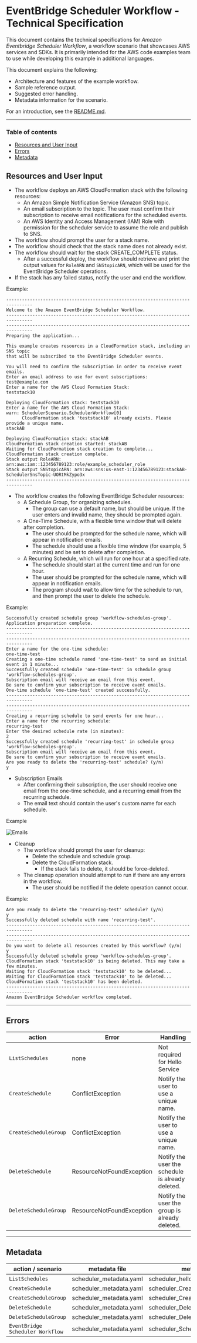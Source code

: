 # EventBridge Scheduler Workflow - Technical Specification

This document contains the technical specifications for _Amazon Eventbridge Scheduler Workflow_,
a workflow scenario that showcases AWS services and SDKs. It is primarily intended for the AWS code
examples team to use while developing this example in additional languages.

This document explains the following:

- Architecture and features of the example workflow.
- Sample reference output.
- Suggested error handling.
- Metadata information for the scenario.

For an introduction, see the [README.md](README.md).

---

### Table of contents

- [Resources and User Input](#resources-and-user-input)
- [Errors](#errors)
- [Metadata](#metadata)

## Resources and User Input

- The workflow deploys an AWS CloudFormation stack with the following resources:
    - An Amazon Simple Notification Service (Amazon SNS) topic.
    - An email subscription to the topic. The user must confirm their subscription to receive email notifications for the scheduled events.
    - An AWS Identity and Access Management (IAM) Role with permission for the scheduler service to assume the role and publish to SNS.
- The workflow should prompt the user for a stack name.
- The workflow should check that the stack name does not already exist.
- The workflow should wait for the stack CREATE_COMPLETE status.
  - After a successful deploy, the workflow should retrieve and print the output values for `RoleARN` and `SNStopicARN`, which will be used for the EventBridge Scheduler operations.
- If the stack has any failed status, notify the user and end the workflow.
 
Example:
```
--------------------------------------------------------------------------------
Welcome to the Amazon EventBridge Scheduler Workflow.
--------------------------------------------------------------------------------
--------------------------------------------------------------------------------
Preparing the application...

This example creates resources in a CloudFormation stack, including an SNS topic
that will be subscribed to the EventBridge Scheduler events.

You will need to confirm the subscription in order to receive event emails.
Enter an email address to use for event subscriptions:
test@example.com
Enter a name for the AWS Cloud Formation Stack:
teststack10

Deploying CloudFormation stack: teststack10
Enter a name for the AWS Cloud Formation Stack:
warn: SchedulerScenario.SchedulerWorkflow[0]
      CloudFormation stack 'teststack10' already exists. Please provide a unique name.
stackAB

Deploying CloudFormation stack: stackAB
CloudFormation stack creation started: stackAB
Waiting for CloudFormation stack creation to complete...
CloudFormation stack creation complete.
Stack output RoleARN: arn:aws:iam::123456789123:role/example_scheduler_role
Stack output SNStopicARN: arn:aws:sns:us-east-1:123456789123:stackAB-SchedulerSnsTopic-UORtMkZypo3x
--------------------------------------------------------------------------------

```
- The workflow creates the following EventBridge Scheduler resources:
    - A Schedule Group, for organizing schedules.
      - The group can use a default name, but should be unique. If the user enters and invalid name, they should be prompted again.
    - A One-Time Schedule, with a flexible time window that will delete after completion.
      - The user should be prompted for the schedule name, which will appear in notification emails.
      - The schedule should use a flexible time window (for example, 5 minutes) and be set to delete after completion.
    - A Recurring Schedule, which will run for one hour at a specified rate.
      - The schedule should start at the current time and run for one hour.
      - The user should be prompted for the schedule name, which will appear in notification emails.
      - The program should wait to allow time for the schedule to run, and then prompt the user to delete the schedule.

Example:

```
Successfully created schedule group 'workflow-schedules-group'.
Application preparation complete.
--------------------------------------------------------------------------------
--------------------------------------------------------------------------------
Enter a name for the one-time schedule:
one-time-test
Creating a one-time schedule named 'one-time-test' to send an initial event in 1 minute...
Successfully created schedule 'one-time-test' in schedule group 'workflow-schedules-group'.
Subscription email will receive an email from this event.
Be sure to confirm your subscription to receive event emails.
One-time schedule 'one-time-test' created successfully.
--------------------------------------------------------------------------------
--------------------------------------------------------------------------------
Creating a recurring schedule to send events for one hour...
Enter a name for the recurring schedule:
recurring-test
Enter the desired schedule rate (in minutes):
2
Successfully created schedule 'recurring-test' in schedule group 'workflow-schedules-group'.
Subscription email will receive an email from this event.
Be sure to confirm your subscription to receive event emails.
Are you ready to delete the 'recurring-test' schedule? (y/n)
y
```

- Subscription Emails
    - After confirming their subscription, the user should receive one email from the one-time schedule, and a recurring email from the recurring schedule. 
    - The email text should contain the user's custom name for each schedule.

Example

![Emails](/resources/emails.png)

- Cleanup
    - The workflow should prompt the user for cleanup:
      - Delete the schedule and schedule group.
      - Delete the CloudFormation stack.
        - If the stack fails to delete, it should be force-deleted.
    - The cleanup operation should attempt to run if there are any errors in the workflow.
        - The user should be notified if the delete operation cannot occur.

Example:

```
Are you ready to delete the 'recurring-test' schedule? (y/n)
y
Successfully deleted schedule with name 'recurring-test'.
--------------------------------------------------------------------------------
--------------------------------------------------------------------------------
Do you want to delete all resources created by this workflow? (y/n)
y
Successfully deleted schedule group 'workflow-schedules-group'.
CloudFormation stack 'teststack10' is being deleted. This may take a few minutes.
Waiting for CloudFormation stack 'teststack10' to be deleted...
Waiting for CloudFormation stack 'teststack10' to be deleted...
CloudFormation stack 'teststack10' has been deleted.
--------------------------------------------------------------------------------
Amazon EventBridge Scheduler workflow completed.
```

---
## Errors

| action                       | Error                     | Handling                                         |
|------------------------------|---------------------------|--------------------------------------------------|
| `ListSchedules`              | none                      | Not required for Hello Service                   |
| `CreateSchedule`             | ConflictException         | Notify the user to use a unique name.            |
| `CreateScheduleGroup`        | ConflictException         | Notify the user to use a unique name.            |
| `DeleteSchedule`             | ResourceNotFoundException | Notify the user the schedule is already deleted. |
| `DeleteScheduleGroup`        | ResourceNotFoundException | Notify the user the group is already deleted.    |

---

## Metadata

| action / scenario                | metadata file           | metadata key                      |
|----------------------------------|-------------------------| --------------------------------- |
| `ListSchedules`                  | scheduler_metadata.yaml | scheduler_hello   |
| `CreateSchedule`                 | scheduler_metadata.yaml | scheduler_CreateSchedule   |
| `CreateScheduleGroup`            | scheduler_metadata.yaml | scheduler_CreateScheduleGroup   |
| `DeleteSchedule`                 | scheduler_metadata.yaml | scheduler_DeleteSchedule   |
| `DeleteScheduleGroup`            | scheduler_metadata.yaml | scheduler_DeleteScheduleGroup   |
| `EventBridge Scheduler Workflow` | scheduler_metadata.yaml | scheduler_ScheduledEventsWorkflow   |

